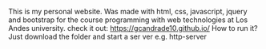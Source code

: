 This is my personal website.
Was made with html, css, javascript, jquery and bootstrap for the course programming with web technologies at Los Andes university.
check it out: https://gcandrade10.github.io/
How to run it? 
Just download the folder and start a ser ver e.g. http-server
